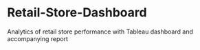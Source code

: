 # Retail-Store-Dashboard
Analytics of retail store performance with Tableau dashboard and accompanying report
